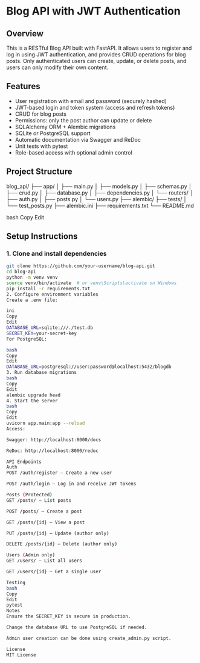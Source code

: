 # Blog API with JWT Authentication

## Overview

This is a RESTful Blog API built with FastAPI. It allows users to register and log in using JWT authentication, and provides CRUD operations for blog posts. Only authenticated users can create, update, or delete posts, and users can only modify their own content.

## Features

- User registration with email and password (securely hashed)
- JWT-based login and token system (access and refresh tokens)
- CRUD for blog posts
- Permissions: only the post author can update or delete
- SQLAlchemy ORM + Alembic migrations
- SQLite or PostgreSQL support
- Automatic documentation via Swagger and ReDoc
- Unit tests with pytest
- Role-based access with optional admin control

## Project Structure

blog_api/
├── app/
│ ├── main.py
│ ├── models.py
│ ├── schemas.py
│ ├── crud.py
│ ├── database.py
│ ├── dependencies.py
│ └── routers/
│ ├── auth.py
│ ├── posts.py
│ └── users.py
├── alembic/
├── tests/
│ └── test_posts.py
├── alembic.ini
├── requirements.txt
└── README.md

bash
Copy
Edit

## Setup Instructions

### 1. Clone and install dependencies

```bash
git clone https://github.com/your-username/blog-api.git
cd blog-api
python -m venv venv
source venv/bin/activate  # or venv\Scripts\activate on Windows
pip install -r requirements.txt
2. Configure environment variables
Create a .env file:

ini
Copy
Edit
DATABASE_URL=sqlite:///./test.db
SECRET_KEY=your-secret-key
For PostgreSQL:

bash
Copy
Edit
DATABASE_URL=postgresql://user:password@localhost:5432/blogdb
3. Run database migrations
bash
Copy
Edit
alembic upgrade head
4. Start the server
bash
Copy
Edit
uvicorn app.main:app --reload
Access:

Swagger: http://localhost:8000/docs

ReDoc: http://localhost:8000/redoc

API Endpoints
Auth
POST /auth/register – Create a new user

POST /auth/login – Log in and receive JWT tokens

Posts (Protected)
GET /posts/ – List posts

POST /posts/ – Create a post

GET /posts/{id} – View a post

PUT /posts/{id} – Update (author only)

DELETE /posts/{id} – Delete (author only)

Users (Admin only)
GET /users/ – List all users

GET /users/{id} – Get a single user

Testing
bash
Copy
Edit
pytest
Notes
Ensure the SECRET_KEY is secure in production.

Change the database URL to use PostgreSQL if needed.

Admin user creation can be done using create_admin.py script.

License
MIT License